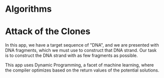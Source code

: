 # Algorithms
# Attack of the Clones

In this app, we have a target sequence of "DNA", and we are presented with DNA fragments, which we must use to construct that DNA strand. Our task is to construct the DNA strand with as few fragments as possible.

This app uses Dynamic Programming, a facet of machine learning, where the compiler optimizes based on the return values of the potential solutions.




